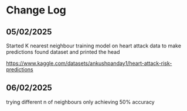 # Change Log

## 05/02/2025

Started K nearest neighbour training model on heart attack data to make predictions
found dataset and printed the head

https://www.kaggle.com/datasets/ankushpanday1/heart-attack-risk-predictions

## 06/02/2025

trying different n of neighbours only achieving 50% accuracy




